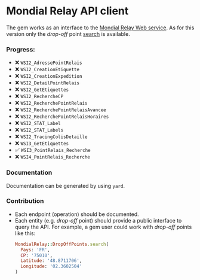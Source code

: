 # Mondial Relay API client

The gem works as an interface to the
[Mondial Relay Web service](https://api.mondialrelay.com/Web_Services.asmx).
As for this version only the *drop-off* point
[search](https://api.mondialrelay.com/Web_Services.asmx?op=WSI3_PointRelais_Recherche)
is available.

### Progress:
- ❌ `WSI2_AdressePointRelais`
- ❌ `WSI2_CreationEtiquette`
- ❌ `WSI2_CreationExpedition`
- ❌ `WSI2_DetailPointRelais`
- ❌ `WSI2_GetEtiquettes`
- ❌ `WSI2_RechercheCP`
- ❌ `WSI2_RecherchePointRelais`
- ❌ `WSI2_RecherchePointRelaisAvancee`
- ❌ `WSI2_RecherchePointRelaisHoraires`
- ❌ `WSI2_STAT_Label`
- ❌ `WSI2_STAT_Labels`
- ❌ `WSI2_TracingColisDetaille`
- ❌ `WSI3_GetEtiquettes`
- ✅ `WSI3_PointRelais_Recherche`
- ❌ `WSI4_PointRelais_Recherche`

### Documentation
Documentation can be generated by using `yard`.

### Contribution
- Each endpoint (operation) should be documented.
- Each entity (e.g. *drop-off* point) should provide a public interface to query the API.
For example, a gem user could work with *drop-off* points like this:
    ```ruby
    MondialRelay::DropOffPoints.search(
      Pays: 'FR',
      CP: '75010',
      Latitude: '48.8711706',
      Longitude: '02.3602504'
    )
    ```
